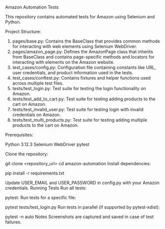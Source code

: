 Amazon Automation Tests

This repository contains automated tests for Amazon using Selenium and Python.

Project Structure:

1. pages/base.py: Contains the BaseClass that provides common methods for interacting with web elements using Selenium WebDriver.
2. pages/amazon_page.py: Defines the AmazonPage class that inherits from BaseClass and contains page-specific methods and locators for interacting with        elements on the Amazon website.
3. test_cases/config.py: Configuration file containing constants like URL, user credentials, and product information used in the tests.
4. test_cases/conftest.py: Contains fixtures and helper functions used across multiple test files.
5. tests/test_login.py: Test suite for testing the login functionality on Amazon.
6. tests/test_add_to_cart.py: Test suite for testing adding products to the cart on Amazon.
7. tests/test_invalid_user.py: Test suite for testing login with invalid credentials on Amazon.
8. tests/test_multi_products.py: Test suite for testing adding multiple products to the cart on Amazon.

Prerequisites:

Python 3.12.3
Selenium WebDriver
pytest

Clone the repository:

git clone <repository_url>
cd amazon-automation
Install dependencies:

pip install -r requirements.txt

Update USER_EMAIL and USER_PASSWORD in config.py with your Amazon credentials.
Running Tests
Run all tests:

pytest:
Run tests for a specific file:

pytest tests/test_login.py
Run tests in parallel (if supported by pytest-xdist):

pytest -n auto
Notes
Screenshots are captured and saved in case of test failures.
